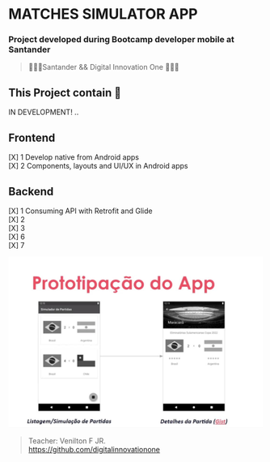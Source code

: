 # MATCHES SIMULATOR APP
### Project developed during Bootcamp developer mobile at Santander

> 🧑🏻‍💻Santander  && Digital Innovation One 🧑🏻‍💻

## This Project contain 🚀

IN DEVELOPMENT! ..
## Frontend
[X] 1 Develop native from Android apps  </br>
[X] 2 Components, layouts and UI/UX in Android apps </br>
## Backend
[X] 1 Consuming API with Retrofit and Glide</br>
[X] 2 </br>
[X] 3</br>
[X] 6</br>
[X] 7</br>

![GitHub Logo](/prototypeOne.jpg)


> Teacher: Venilton F JR. </br>
> https://github.com/digitalinnovationone

